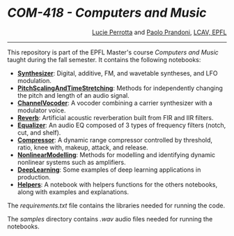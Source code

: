 # <i>COM-418 - Computers and Music</i>

<div align="right"><a href="https://people.epfl.ch/lucie.perrotta">Lucie Perrotta</a> and <a href="https://people.epfl.ch/paolo.prandoni">Paolo Prandoni</a>, <a href="https://www.epfl.ch/labs/lcav/">LCAV, EPFL</a></div>

---
This repository is part of the EPFL Master's course *Computers and Music* taught during the fall semester. It contains the following notebooks:

- **[Synthesizer](./Synthesizer.ipynb)**: Digital, additive, FM, and wavetable syntheses, and LFO modulation.
- **[PitchScalingAndTimeStretching](./PitchScalingAndTimeStretching.ipynb)**: Methods for independently changing the pitch and length of an audio signal.
- **[ChannelVocoder](.ChannelVocoder.ipynb)**: A vocoder combining a carrier synthesizer with a modulator voice.
- **[Reverb](./Reverb.ipynb)**: Artificial acoustic reverberation built from FIR and IIR filters.
- **[Equalizer](./Equalizer.ipynb)**: An audio EQ composed of 3 types of frequency filters (notch, cut, and shelf).
- **[Compressor](./Compressor.ipynb)**: A dynamic range compressor controlled by threshold, ratio, knee with, makeup, attack, and release.
- **[NonlinearModelling](./NonlinearModelling.ipynb)**: Methods for modelling and identifying dynamic nonlinear systems such as amplifiers.
- **[DeepLearning](./DeepLearning.ipynb)**: Some examples of deep learning applications in production.
- **[Helpers](./Helpers.ipynb)**: A notebook with helpers functions for the others notebooks, along with examples and explanations.

The *requirements.txt* file contains the libraries needed for running the code.

The *samples* directory contains *.wav* audio files needed for running the notebooks.